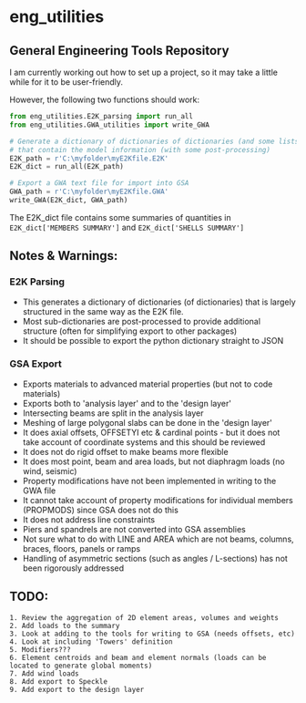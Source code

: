 # eng_utilities
## General Engineering Tools Repository

I am currently working out how to set up a project, so it may take a little while for it to be user-friendly.

However, the following two functions should work:

```python
from eng_utilities.E2K_parsing import run_all
from eng_utilities.GWA_utilities import write_GWA

# Generate a dictionary of dictionaries of dictionaries (and some lists)
# that contain the model information (with some post-processing)
E2K_path = r'C:\myfolder\myE2Kfile.E2K'
E2K_dict = run_all(E2K_path)

# Export a GWA text file for import into GSA
GWA_path = r'C:\myfolder\myE2Kfile.GWA'
write_GWA(E2K_dict, GWA_path)
```

The E2K_dict file contains some summaries of quantities in `E2K_dict['MEMBERS SUMMARY']` and `E2K_dict['SHELLS SUMMARY']`

## Notes & Warnings:

### E2K Parsing
- This generates a dictionary of dictionaries (of dictionaries) that is largely structured in the same way as the E2K file.
- Most sub-dictionaries are post-processed to provide additional structure (often for simplifying export to other packages)
- It should be possible to export the python dictionary straight to JSON


### GSA Export
- Exports materials to advanced material properties (but not to code materials)
- Exports both to 'analysis layer' and to the 'design layer'
- Intersecting beams are split in the analysis layer
- Meshing of large polygonal slabs can be done in the 'design layer'
- It does axial offsets, OFFSETYI etc & cardinal points - but it does not take account of coordinate systems and this should be reviewed
- It does not do rigid offset to make beams more flexible
- It does most point, beam and area loads, but not diaphragm loads (no wind, seismic)
- Property modifications have not been implemented in writing to the GWA file
- It cannot take account of property modifications for individual members (PROPMODS) since GSA does not do this
- It does not address line constraints
- Piers and spandrels are not converted into GSA assemblies
- Not sure what to do with LINE and AREA which are not beams, columns, braces, floors, panels or ramps
- Handling of asymmetric sections (such as angles / L-sections) has not been rigorously addressed

## TODO: 
    1. Review the aggregation of 2D element areas, volumes and weights   
    2. Add loads to the summary
    3. Look at adding to the tools for writing to GSA (needs offsets, etc)
    4. Look at including 'Towers' definition
    5. Modifiers???
    6. Element centroids and beam and element normals (loads can be located to generate global moments)
    7. Add wind loads
    8. Add export to Speckle
    9. Add export to the design layer

